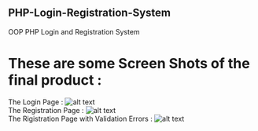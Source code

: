 ## PHP-Login-Registration-System
OOP PHP Login and Registration System 
# These are some Screen Shots of the final product : 
The Login Page : 
![alt text](https://github.com/aritra1999/PHP-Login-Registration-System/demo/pro3_1.png)
<br>The Registration Page : 
![alt text](https://github.com/aritra1999/PHP-Login-Registration-System/demo/pro3_2.png)
<br>The Rigistration Page with Validation Errors : 
![alt text](https://github.com/aritra1999/PHP-Login-Registration-System/demo/pro3_3.png)
